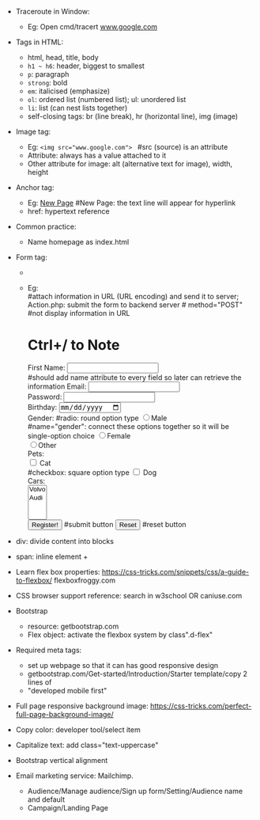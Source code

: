 - Traceroute in Window:
	+ Eg: Open cmd/tracert www.google.com
- Tags in HTML:
	- html, head, title, body
	- `h1 ~ h6`: header, biggest to smallest
	- `p`: paragraph
	- `strong`: bold
	- `em`: italicised (emphasize)
	- `ol`: ordered list (numbered list); ul: unordered list
	- `li`: list (can nest lists together)
	- self-closing tags: br (line break), hr (horizontal line), img (image)
- Image tag: 
	+ Eg: `<img src="www.google.com"> `   #src (source) is an attribute
	+ Attribute: always has a value attached to it
	+ Other attribute for image: alt (alternative text for image), width, height
- Anchor tag: <a>
	+ Eg: <a href="newpage.html">New Page</a>	#New Page: the text line will appear for hyperlink
	+ href: hypertext reference
- Common practice:
	+ Name homepage as index.html
- Form tag: 
	+ <form></form>
	+ Eg: 	<form method="GET" attribute action="action.php">  #attach information in URL (URL encoding) and send it to server; Action.php: submit the form to backend server
				# method="POST" #not display information in URL
		# Ctrl+/ to Note
		First Name: <input type="text" name="firstname"><br> #should add name attribute to every field so later can retrieve the information
	       	Email: <input typ="email" required name="email"><br>
		Password: <input type="password" minlength="5" name="pw"><br>
	       	Birthday: <input type="date" name="bd"><br>
	       	Gender: 	#radio: round option type
		<input type="radio" name="gender" value="Male">Male<br>	#name="gender": connect these options together so it will be single-option choice
	       	<input type="radio" name="gender" value="Female">Female<br>
	       	<input type="radio" name="gender" value="Other">Other<br>
	       	Pets: <br>
		<input type="checkbox" name="cat"> Cat<br>		#checkbox: square option type
		<input type="checkbox" name="dog"> Dog<br>
		Cars: <br>
		<select multiple name="cars">		#multiple: can search more with "html select tag>
			<option value="Volvo">Volvo</option> #option: dropdown type
			<option value="Audi">Audi</option>
		</select><br>
	       	<input type="submit" value="Register!">  #submit button
	       	<input type="reset">  #reset button
		</form>
- div: divide content into blocks
- span: inline element
	+ 

- Learn flex box properties: 
	https://css-tricks.com/snippets/css/a-guide-to-flexbox/
	flexboxfroggy.com
- CSS browser support reference: search in w3school OR caniuse.com
- Bootstrap 
	+ resource: getbootstrap.com
	+ Flex object: activate the flexbox system by class".d-flex"
- Required meta tags:
	+ set up webpage so that it can has good responsive design
	+ getbootstrap.com/Get-started/Introduction/Starter template/copy 2 lines of <meta>
	+ "developed mobile first"
- Full page responsive background image: https://css-tricks.com/perfect-full-page-background-image/
- Copy color: developer tool/select item
- Capitalize text: add class="text-uppercase"
- Bootstrap vertical alignment
- Email marketing service: Mailchimp. 
	+ Audience/Manage audience/Sign up form/Setting/Audience name and default
	+ Campaign/Landing Page